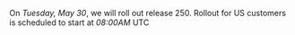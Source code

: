 On *Tuesday, May 30*, we will roll out release 250.
Rollout for US customers is scheduled to start at *08:00AM* UTC
